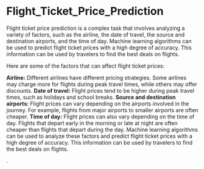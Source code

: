 # Flight_Ticket_Price_Prediction
Flight ticket price prediction is a complex task that involves analyzing a variety of factors, such as the airline, the date of travel, the source and destination airports, and the time of day. Machine learning algorithms can be used to predict flight ticket prices with a high degree of accuracy. This information can be used by travelers to find the best deals on flights.

Here are some of the factors that can affect flight ticket prices:

**Airline:** Different airlines have different pricing strategies. Some airlines may charge more for flights during peak travel times, while others may offer discounts.
**Date of travel:** Flight prices tend to be higher during peak travel times, such as holidays and school breaks.
****Source and destination airports**:** Flight prices can vary depending on the airports involved in the journey. For example, flights from major airports to smaller airports are often cheaper.
**Time of day:** Flight prices can also vary depending on the time of day. Flights that depart early in the morning or late at night are often cheaper than flights that depart during the day.
Machine learning algorithms can be used to analyze these factors and predict flight ticket prices with a high degree of accuracy. This information can be used by travelers to find the best deals on flights.

.
